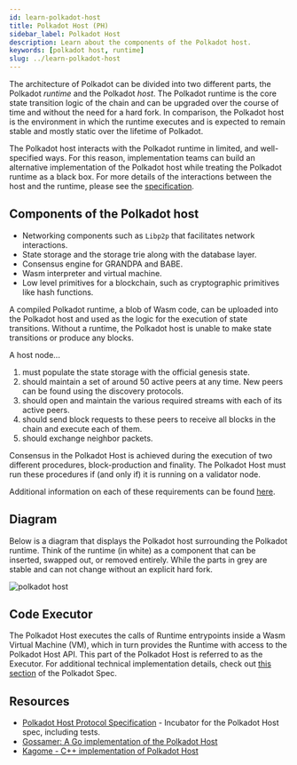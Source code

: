 ```yaml
---
id: learn-polkadot-host
title: Polkadot Host (PH)
sidebar_label: Polkadot Host
description: Learn about the components of the Polkadot host.
keywords: [polkadot host, runtime]
slug: ../learn-polkadot-host
---
```


The architecture of Polkadot can be divided into two different parts, the Polkadot _runtime_ and the
Polkadot _host_. The Polkadot runtime is the core state transition logic of the chain and can be
upgraded over the course of time and without the need for a hard fork. In comparison, the Polkadot
host is the environment in which the runtime executes and is expected to remain stable and mostly
static over the lifetime of Polkadot.

The Polkadot host interacts with the Polkadot runtime in limited, and well-specified ways. For this
reason, implementation teams can build an alternative implementation of the Polkadot host while
treating the Polkadot runtime as a black box. For more details of the interactions between the host
and the runtime, please see the [specification](https://spec.polkadot.network/).

## Components of the Polkadot host

- Networking components such as `Libp2p` that facilitates network interactions.
- State storage and the storage trie along with the database layer.
- Consensus engine for GRANDPA and BABE.
- Wasm interpreter and virtual machine.
- Low level primitives for a blockchain, such as cryptographic primitives like hash functions.

A compiled Polkadot runtime, a blob of Wasm code, can be uploaded into the Polkadot host and used as
the logic for the execution of state transitions. Without a runtime, the Polkadot host is unable to
make state transitions or produce any blocks.

A host node...

1. must populate the state storage with the official genesis state.
2. should maintain a set of around 50 active peers at any time. New peers can be found using the
   discovery protocols.
3. should open and maintain the various required streams with each of its active peers.
4. should send block requests to these peers to receive all blocks in the chain and execute each of
   them.
5. should exchange neighbor packets.

Consensus in the Polkadot Host is achieved during the execution of two different procedures,
block-production and finality. The Polkadot Host must run these procedures if (and only if) it is
running on a validator node.

Additional information on each of these requirements can be found
[here](https://spec.polkadot.network/#chapter-bootstrapping).

## Diagram

Below is a diagram that displays the Polkadot host surrounding the Polkadot runtime. Think of the
runtime (in white) as a component that can be inserted, swapped out, or removed entirely. While the
parts in grey are stable and can not change without an explicit hard fork.

![polkadot host](../assets/updated_pre.png)

## Code Executor

The Polkadot Host executes the calls of Runtime entrypoints inside a Wasm Virtual Machine (VM),
which in turn provides the Runtime with access to the Polkadot Host API. This part of the Polkadot
Host is referred to as the Executor. For additional technical implementation details, check out
[this section](https://spec.polkadot.network/#sect-code-executor) of the Polkadot Spec.

## Resources

- [Polkadot Host Protocol Specification](https://github.com/w3f/polkadot-spec) - Incubator for the
  Polkadot Host spec, including tests.
- [Gossamer: A Go implementation of the Polkadot Host](https://github.com/ChainSafe/gossamer)
- [Kagome - C++ implementation of Polkadot Host](https://github.com/soramitsu/kagome)
